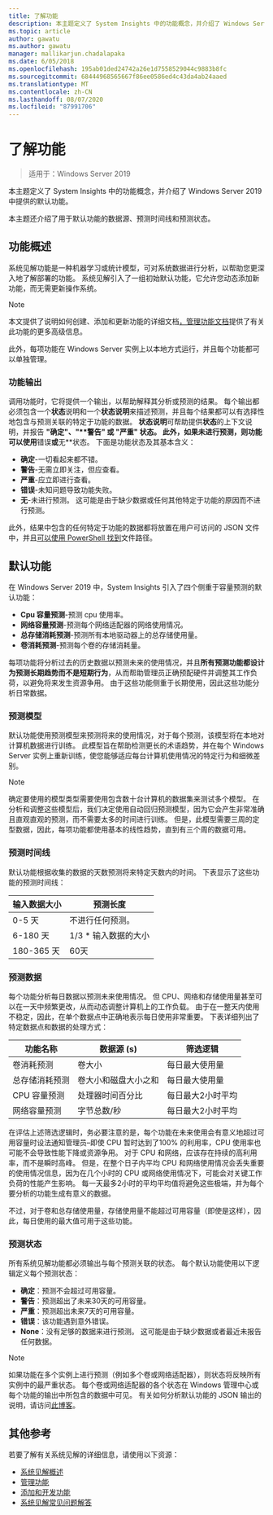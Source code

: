 ```yaml
---
title: 了解功能
description: 本主题定义了 System Insights 中的功能概念，并介绍了 Windows Server 2019 中提供的默认功能。
ms.topic: article
author: gawatu
ms.author: gawatu
manager: mallikarjun.chadalapaka
ms.date: 6/05/2018
ms.openlocfilehash: 195ab01ded24742a26e1d7558529044c9883b8fc
ms.sourcegitcommit: 68444968565667f86ee0586ed4c43da4ab24aaed
ms.translationtype: MT
ms.contentlocale: zh-CN
ms.lasthandoff: 08/07/2020
ms.locfileid: "87991706"
---
```

# <a name="understanding-capabilities"></a>了解功能

>适用于：Windows Server 2019

本主题定义了 System Insights 中的功能概念，并介绍了 Windows Server 2019 中提供的默认功能。

本主题还介绍了用于默认功能的数据源、预测时间线和预测状态。

## <a name="capability-overview"></a>功能概述
系统见解功能是一种机器学习或统计模型，可对系统数据进行分析，以帮助您更深入地了解部署的功能。 系统见解引入了一组初始默认功能，它允许您动态添加新功能，而无需更新操作系统。

>[!NOTE]
>本文提供了说明如何创建、添加和更新功能的详细文档[，](adding-and-developing-capabilities.md)[管理功能文档](managing-capabilities.md)提供了有关此功能的更多高级信息。

此外，每项功能在 Windows Server 实例上以本地方式运行，并且每个功能都可以单独管理。

### <a name="capability-outputs"></a>功能输出
调用功能时，它将提供一个输出，以帮助解释其分析或预测的结果。 每个输出都必须包含一个**状态**说明和一个**状态说明**来描述预测，并且每个结果都可以有选择性地包含与预测关联的特定于功能的数据。 **状态说明**可帮助提供**状态**的上下文说明，并报告 **"确定"、"****警告**" 或 "**严重**" 状态。 此外，如果未进行预测，则功能可以使用**错误**或**无**状态。 下面是功能状态及其基本含义：

- **确定**-一切看起来都不错。
- **警告**-无需立即关注，但应查看。
- **严重**-应立即进行查看。
- **错误**-未知问题导致功能失败。
- **无**-未进行预测。 这可能是由于缺少数据或任何其他特定于功能的原因而不进行预测。

此外，结果中包含的任何特定于功能的数据都将放置在用户可访问的 JSON 文件中，并且[可以使用 PowerShell 找到](./managing-capabilities.md#retrieving-capability-results)文件路径。

## <a name="default-capabilities"></a>默认功能
在 Windows Server 2019 中，System Insights 引入了四个侧重于容量预测的默认功能：

- **Cpu 容量预测**-预测 cpu 使用率。
- **网络容量预测**-预测每个网络适配器的网络使用情况。
- **总存储消耗预测**-预测所有本地驱动器上的总存储使用量。
- **卷消耗预测**-预测每个卷的存储消耗量。

每项功能将分析过去的历史数据以预测未来的使用情况，并且**所有预测功能都设计为预测长期趋势而不是短期行为**，从而帮助管理员正确预配硬件并调整其工作负荷，以避免将来发生资源争用。 由于这些功能侧重于长期使用，因此这些功能分析日常数据。

### <a name="forecasting-model"></a>预测模型
默认功能使用预测模型来预测将来的使用情况，对于每个预测，该模型将在本地对计算机数据进行训练。 此模型旨在帮助检测更长的术语趋势，并在每个 Windows Server 实例上重新训练，使您能够适应每台计算机使用情况的特定行为和细微差别。

>[!NOTE]
>确定要使用的模型类型需要使用包含数十台计算机的数据集来测试多个模型。 在分析和调整这些模型后，我们决定使用自动回归预测模型，因为它会产生非常准确且直观直观的预测，而不需要太多的时间进行训练。 但是，此模型需要三周的定型数据，因此，每项功能都使用基本的线性趋势，直到有三个周的数据可用。

### <a name="forecasting-timelines"></a>预测时间线
默认功能根据收集的数据的天数预测将来特定天数内的时间。 下表显示了这些功能的预测时间线：

| 输入数据大小 | 预测长度 |
| --------------- | --------------- |
| 0-5 天 | 不进行任何预测。 |
| 6-180 天 | 1/3 * 输入数据的大小 |
| 180-365 天 | 60天 |

### <a name="forecasting-data"></a>预测数据
每个功能分析每日数据以预测未来使用情况。 但 CPU、网络和存储使用量甚至可以在一天中频繁更改，从而动态调整计算机上的工作负载。 由于在一整天内使用不稳定，因此，在单个数据点中正确地表示每日使用非常重要。 下表详细列出了特定数据点和数据的处理方式：


| 功能名称 | 数据源 (s)  | 筛选逻辑 |
| --------------- | -------------- | ---------------- |
 卷消耗预测          | 卷大小                    | 每日最大使用量
 总存储消耗预测   | 卷大小和磁盘大小之和              | 每日最大使用量
 CPU 容量预测                | 处理器时间百分比  | 每日最大2小时平均
 网络容量预测         | 字节总数/秒         | 每日最大2小时平均

在评估上述筛选逻辑时，务必要注意的是，每个功能在未来使用会有意义地超过可用容量时设法通知管理员–即使 CPU 暂时达到了100% 的利用率，CPU 使用率也可能不会导致性能下降或资源争用。 对于 CPU 和网络，应该存在持续的高利用率，而不是瞬时高峰。 但是，在整个日子内平均 CPU 和网络使用情况会丢失重要的使用情况信息，因为在几个小时的 CPU 或网络使用情况下，可能会对关键工作负荷的性能产生影响。 每一天最多2小时的平均平均值将避免这些极端，并为每个要分析的功能生成有意义的数据。

不过，对于卷和总存储使用量，存储使用量不能超过可用容量（即使是这样），因此，每日使用的最大值可用于这些功能。

### <a name="forecasting-statuses"></a>预测状态
所有系统见解功能都必须输出与每个预测关联的状态。 每个默认功能使用以下逻辑定义每个预测状态：
- **确定**：预测不会超过可用容量。
- **警告**：预测超出了未来30天的可用容量。
- **严重**：预测超出未来7天的可用容量。
- **错误**：该功能遇到意外错误。
- **None**：没有足够的数据来进行预测。 这可能是由于缺少数据或者最近未报告任何数据。

>[!NOTE]
>如果功能在多个实例上进行预测（例如多个卷或网络适配器），则状态将反映所有实例中的最严重状态。 每个卷或网络适配器的各个状态在 Windows 管理中心或每个功能的输出中所包含的数据中可见。 有关如何分析默认功能的 JSON 输出的说明，请访问[此博客](https://aka.ms/systeminsights-mitigationscripts)。


## <a name="additional-references"></a>其他参考
若要了解有关系统见解的详细信息，请使用以下资源：

- [系统见解概述](overview.md)
- [管理功能](managing-capabilities.md)
- [添加和开发功能](adding-and-developing-capabilities.md)
- [系统见解常见问题解答](faq.md)